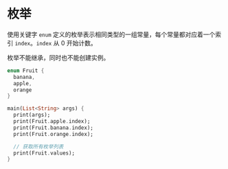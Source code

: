 # 枚举

使用关键字 `enum` 定义的枚举表示相同类型的一组常量，每个常量都对应着一个索引 `index`。`index` 从 0 开始计数。

枚举不能继承，同时也不能创建实例。

``` dart
enum Fruit {
  banana,
  apple,
  orange
}

main(List<String> args) {
  print(args);
  print(Fruit.apple.index);
  print(Fruit.banana.index);
  print(Fruit.orange.index);

  // 获取所有枚举列表
  print(Fruit.values);
}
```
